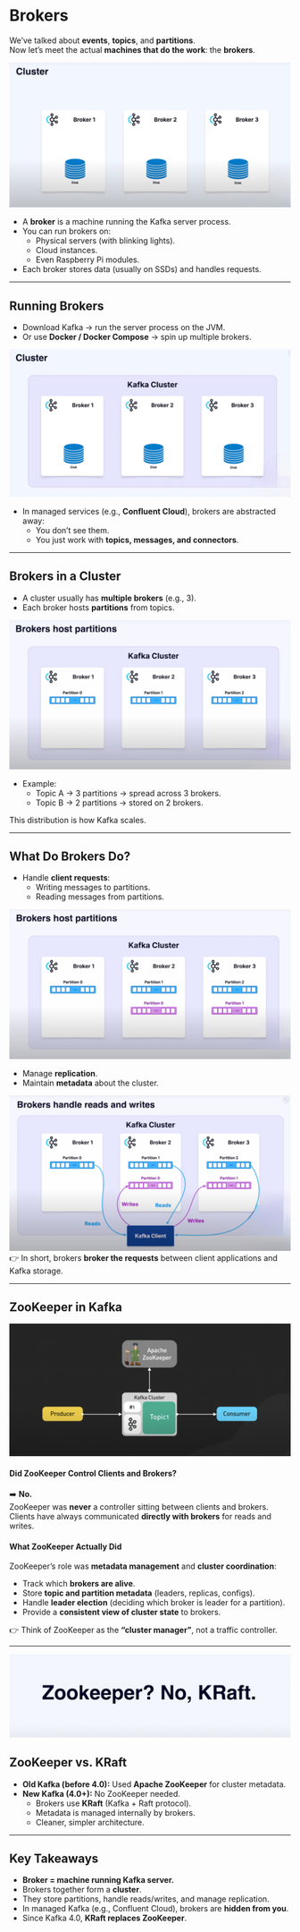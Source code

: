# Brokers

We’ve talked about **events**, **topics**, and **partitions**.  
Now let’s meet the actual **machines that do the work**: the **brokers**.

![broker_1.png](images/broker/broker_1.png)

- A **broker** is a machine running the Kafka server process.
- You can run brokers on:
    - Physical servers (with blinking lights).
    - Cloud instances.
    - Even Raspberry Pi modules.
- Each broker stores data (usually on SSDs) and handles requests.

---

## Running Brokers
- Download Kafka → run the server process on the JVM.
- Or use **Docker / Docker Compose** → spin up multiple brokers.

![broker_2.png](images/broker/broker_2.png)
- In managed services (e.g., **Confluent Cloud**), brokers are abstracted away:
    - You don’t see them.
    - You just work with **topics, messages, and connectors**.


---

## Brokers in a Cluster
- A cluster usually has **multiple brokers** (e.g., 3).
- Each broker hosts **partitions** from topics.

![broker_3.png](images/broker/broker_3.png)

- Example:
    - Topic A → 3 partitions → spread across 3 brokers.
    - Topic B → 2 partitions → stored on 2 brokers.

This distribution is how Kafka scales.

---

## What Do Brokers Do?
- Handle **client requests**:
    - Writing messages to partitions.
    - Reading messages from partitions.

![broker_4.png](images/broker/broker_4.png)

- Manage **replication**.
- Maintain **metadata** about the cluster.

![broker_5.png](images/broker/broker_5.png)
👉 In short, brokers **broker the requests** between client applications and Kafka storage.

---

## ZooKeeper in Kafka
![zoo-keeper.png](images/broker/zoo-keeper.png)
#### Did ZooKeeper Control Clients and Brokers?
➡️ **No.**  
ZooKeeper was **never** a controller sitting between clients and brokers.  
Clients have always communicated **directly with brokers** for reads and writes.

#### What ZooKeeper Actually Did
ZooKeeper’s role was **metadata management** and **cluster coordination**:

- Track which **brokers are alive**.
- Store **topic and partition metadata** (leaders, replicas, configs).
- Handle **leader election** (deciding which broker is leader for a partition).
- Provide a **consistent view of cluster state** to brokers.

👉 Think of ZooKeeper as the **“cluster manager”**, not a traffic controller.

---

![broker_6.png](images/broker/broker_6.png)
## ZooKeeper vs. KRaft
- **Old Kafka (before 4.0):** Used **Apache ZooKeeper** for cluster metadata.
- **New Kafka (4.0+):** No ZooKeeper needed.
    - Brokers use **KRaft** (Kafka + Raft protocol).
    - Metadata is managed internally by brokers.
    - Cleaner, simpler architecture.

---

## Key Takeaways
- **Broker = machine running Kafka server.**
- Brokers together form a **cluster**.
- They store partitions, handle reads/writes, and manage replication.
- In managed Kafka (e.g., Confluent Cloud), brokers are **hidden from you**.
- Since Kafka 4.0, **KRaft replaces ZooKeeper**.  